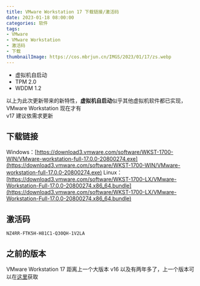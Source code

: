 ```yaml
---
title: VMware Workstation 17 下载链接/激活码
date: 2023-01-18 08:00:00
categories: 软件
tags:
- VMware
- VMware Workstation
- 激活码
- 下载
thumbnailImage: https://cos.mbrjun.cn/IMGS/2023/01/17/zs.webp
---
```

- 虚拟机自启动
- TPM 2.0
- WDDM 1.2

以上为此次更新带来的新特性，**虚拟机自启动**似乎其他虚拟机软件都已实现，VMware Workstation 现在才有  
v17 建议依需求更新  
<!-- more -->

## 下载链接
Windows：[https://download3.vmware.com/software/WKST-1700-WIN/VMware-workstation-full-17.0.0-20800274.exe](https://download3.vmware.com/software/WKST-1700-WIN/VMware-workstation-full-17.0.0-20800274.exe)
Linux：[https://download3.vmware.com/software/WKST-1700-LX/VMware-Workstation-Full-17.0.0-20800274.x86_64.bundle](https://download3.vmware.com/software/WKST-1700-LX/VMware-Workstation-Full-17.0.0-20800274.x86_64.bundle)

## 激活码
``NZ4RR-FTK5H-H81C1-Q30QH-1V2LA``

## 之前的版本
VMware Workstation 17 距离上一个大版本 v16 以及有两年多了，上一个版本可以在[这里](https://www.mbrjun.cn/archives/287/)获取